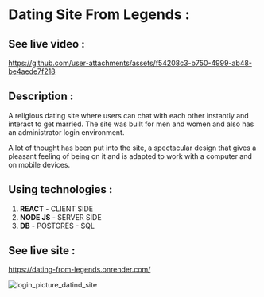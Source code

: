 # Dating Site From Legends :

## See live video :
https://github.com/user-attachments/assets/f54208c3-b750-4999-ab48-be4aede7f218

## Description :

A religious dating site where users can chat with each other instantly and interact to get married.
The site was built for men and women and also has an administrator login environment.

A lot of thought has been put into the site, a spectacular design that gives a pleasant
feeling of being on it and is adapted to work with a computer and on mobile devices.


## Using technologies :

1. **REACT** - CLIENT SIDE
2. **NODE JS** - SERVER SIDE
3. **DB** - POSTGRES - SQL

## See live site :
https://dating-from-legends.onrender.com/

![login_picture_datind_site](https://github.com/user-attachments/assets/e35332d8-601d-4e69-b88c-70abe0995fac)
